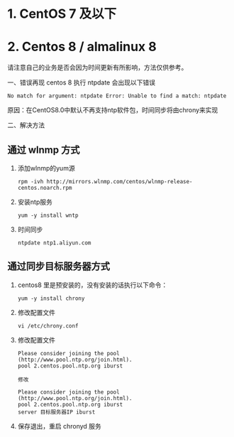 # 1. CentOS 7 及以下

# 2. Centos 8 / almalinux 8

请注意自己的业务是否会因为时间更新有所影响，方法仅供参考。

一、错误再现
centos 8 执行 ntpdate 会出现以下错误

```
No match for argument: ntpdate Error: Unable to find a match: ntpdate
```

原因：在CentOS8.0中默认不再支持ntp软件包，时间同步将由chrony来实现

二、解决方法

## 通过 wlnmp 方式

1. 添加wlnmp的yum源

   ```
   rpm -ivh http://mirrors.wlnmp.com/centos/wlnmp-release-centos.noarch.rpm
   ```
2. 安装ntp服务

   ```
   yum -y install wntp
   ```
3. 时间同步

   ```
   ntpdate ntp1.aliyun.com
   ```

## 通过同步目标服务器方式

1. centos8 里是预安装的，没有安装的话执行以下命令：

   ```
   yum -y install chrony
   ```
2. 修改配置文件

   ```
   vi /etc/chrony.conf
   ```
3. 修改配置文件

   ```
   Please consider joining the pool (http://www.pool.ntp.org/join.html).
   pool 2.centos.pool.ntp.org iburst

   修改

   Please consider joining the pool (http://www.pool.ntp.org/join.html).
   pool 2.centos.pool.ntp.org iburst
   server 目标服务器IP iburst
   ```
4. 保存退出，重启 chronyd 服务
